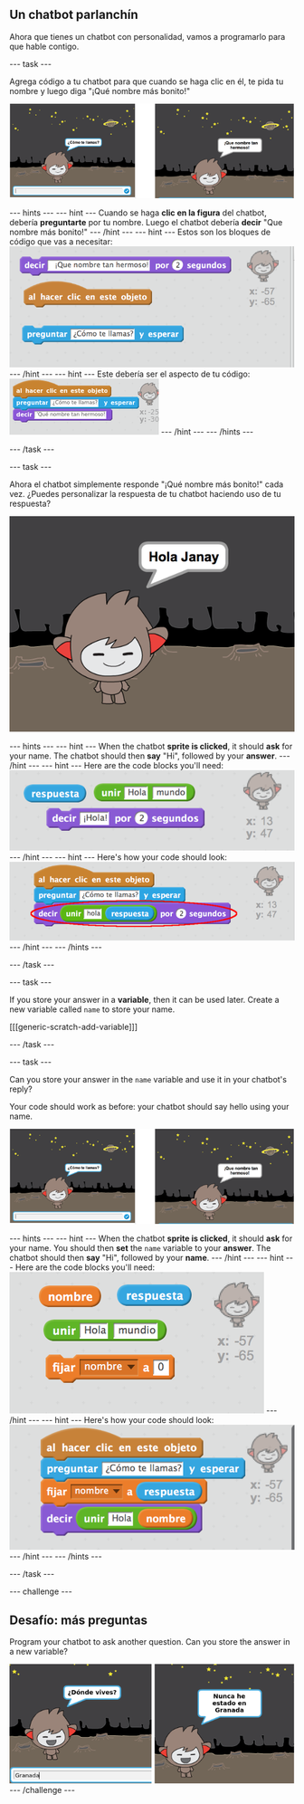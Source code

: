 ## Un chatbot parlanchín

Ahora que tienes un chatbot con personalidad, vamos a programarlo para que hable contigo.

\--- task \---

Agrega código a tu chatbot para que cuando se haga clic en él, te pida tu nombre y luego diga "¡Qué nombre más bonito!"

![Testing a ChatBot response](images/chatbot-ask-test.png)

\--- hints \--- \--- hint \--- Cuando se haga **clic en la figura** del chatbot, debería **preguntarte** por tu nombre. Luego el chatbot debería **decir** "Que nombre más bonito!" \--- /hint \--- \--- hint \--- Estos son los bloques de código que vas a necesitar: ![Blocks for a ChatBot reply](images/chatbot-ask-blocks.png) \--- /hint \--- \--- hint \--- Este debería ser el aspecto de tu código: ![Code for a ChatBot reply](images/chatbot-ask-code.png) \--- /hint \--- \--- /hints \---

\--- /task \---

\--- task \---

Ahora el chatbot simplemente responde "¡Qué nombre más bonito!" cada vez. ¿Puedes personalizar la respuesta de tu chatbot haciendo uso de tu respuesta?

![Testing a personalised reply](images/chatbot-answer-test.png)

\--- hints \--- \--- hint \--- When the chatbot **sprite is clicked**, it should **ask** for your name. The chatbot should then **say** "Hi", followed by your **answer**. \--- /hint \--- \--- hint \--- Here are the code blocks you'll need: ![Blocks for a personalised reply](images/chatbot-answer-blocks.png) \--- /hint \--- \--- hint \--- Here's how your code should look: ![Code for a personalised reply](images/chatbot-answer-code.png) \--- /hint \--- \--- /hints \---

\--- /task \---

\--- task \---

If you store your answer in a **variable**, then it can be used later. Create a new variable called `name` to store your name.

[[[generic-scratch-add-variable]]]

\--- /task \---

\--- task \---

Can you store your answer in the `name` variable and use it in your chatbot's reply?

Your code should work as before: your chatbot should say hello using your name.

![Testing a 'name' variable](images/chatbot-ask-test.png)

\--- hints \--- \--- hint \--- When the chatbot **sprite is clicked**, it should **ask** for your name. You should then **set** the `name` variable to your **answer**. The chatbot should then **say** "Hi", followed by your **name**. \--- /hint \--- \--- hint \--- Here are the code blocks you'll need: ![Blocks for a 'name' variable](images/chatbot-variable-blocks.png) \--- /hint \--- \--- hint \--- Here's how your code should look: ![Code for a 'name' variable](images/chatbot-variable-code.png) \--- /hint \--- \--- /hints \---

\--- /task \---

\--- challenge \---

## Desafío: más preguntas

Program your chatbot to ask another question. Can you store the answer in a new variable?

![More questions](images/chatbot-question.png) \--- /challenge \---
